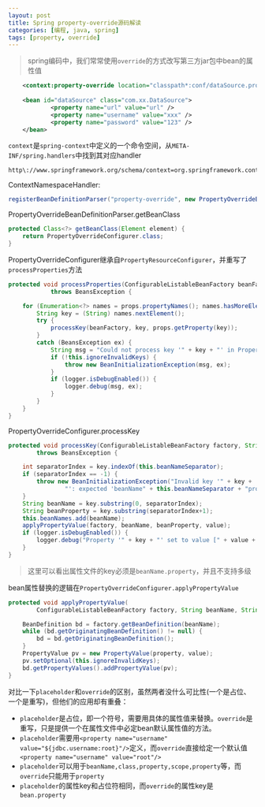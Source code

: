 ```yaml
---
layout: post
title: Spring property-override源码解读
categories: [编程, java, spring]
tags: [property, override]
---
```


> spring编码中，我们常常使用`override`的方式改写第三方jar包中bean的属性值
```xml
	<context:property-override location="classpath*:conf/dataSource.properties" />
	
	<bean id="dataSource" class="com.xx.DataSource">
    		<property name="url" value="url" />
    		<property name="username" value="xxx" />
    		<property name="password" value="123" />
    </bean>
```

`context`是`spring-context`中定义的一个命令空间，从`META-INF/spring.handlers`中找到其对应handler
```
http\://www.springframework.org/schema/context=org.springframework.context.config.ContextNamespaceHandler
```
ContextNamespaceHandler:
```java
registerBeanDefinitionParser("property-override", new PropertyOverrideBeanDefinitionParser());
```

PropertyOverrideBeanDefinitionParser.getBeanClass
```java
protected Class<?> getBeanClass(Element element) {
    return PropertyOverrideConfigurer.class;
}
```

PropertyOverrideConfigurer继承自`PropertyResourceConfigurer`，并重写了`processProperties`方法
```java
protected void processProperties(ConfigurableListableBeanFactory beanFactory, Properties props)
			throws BeansException {

    for (Enumeration<?> names = props.propertyNames(); names.hasMoreElements();) {
        String key = (String) names.nextElement();
        try {
            processKey(beanFactory, key, props.getProperty(key));
        }
        catch (BeansException ex) {
            String msg = "Could not process key '" + key + "' in PropertyOverrideConfigurer";
            if (!this.ignoreInvalidKeys) {
                throw new BeanInitializationException(msg, ex);
            }
            if (logger.isDebugEnabled()) {
                logger.debug(msg, ex);
            }
        }
    }
}
```

PropertyOverrideConfigurer.processKey
```java
protected void processKey(ConfigurableListableBeanFactory factory, String key, String value)
        throws BeansException {

    int separatorIndex = key.indexOf(this.beanNameSeparator);
    if (separatorIndex == -1) {
        throw new BeanInitializationException("Invalid key '" + key +
                "': expected 'beanName" + this.beanNameSeparator + "property'");
    }
    String beanName = key.substring(0, separatorIndex);
    String beanProperty = key.substring(separatorIndex+1);
    this.beanNames.add(beanName);
    applyPropertyValue(factory, beanName, beanProperty, value);
    if (logger.isDebugEnabled()) {
        logger.debug("Property '" + key + "' set to value [" + value + "]");
    }
}
```
> 这里可以看出属性文件的key必须是`beanName.property`，并且不支持多级

bean属性替换的逻辑在`PropertyOverrideConfigurer.applyPropertyValue`
```java
protected void applyPropertyValue(
        ConfigurableListableBeanFactory factory, String beanName, String property, String value) {

    BeanDefinition bd = factory.getBeanDefinition(beanName);
    while (bd.getOriginatingBeanDefinition() != null) {
        bd = bd.getOriginatingBeanDefinition();
    }
    PropertyValue pv = new PropertyValue(property, value);
    pv.setOptional(this.ignoreInvalidKeys);
    bd.getPropertyValues().addPropertyValue(pv);
}
```

对比一下`placeholder`和`override`的区别，虽然两者没什么可比性(一个是占位、一个是重写)，但他们的应用却有重叠：
* `placeholder`是占位，即一个符号，需要用具体的属性值来替换。`override`是重写，只是提供一个在属性文件中必定bean默认属性值的方法。
* `placeholder`需要用`<property name="username" value="${jdbc.username:root}"/>`定义，而`override`直接给定一个默认值`<property name="username" value="root"/>`
* `placeholder`可以用于`beanName,class,property,scope,property`等，而`override`只能用于`property`
* `placeholder`的属性key和占位符相同，而`override`的属性key是`bean.property`